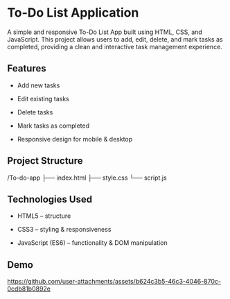 
#  To-Do List Application

A simple and responsive To-Do List App built using HTML, CSS, and JavaScript.
This project allows users to add, edit, delete, and mark tasks as completed, providing a clean and interactive task management experience.

## Features
- Add new tasks

- Edit existing tasks

- Delete tasks

- Mark tasks as completed

- Responsive design for mobile & desktop
  
## Project Structure
/To-do-app
   ├── index.html
   ├── style.css
   └── script.js

## Technologies Used
- HTML5 – structure

- CSS3 – styling & responsiveness

- JavaScript (ES6) – functionality & DOM manipulation

## Demo

https://github.com/user-attachments/assets/b624c3b5-46c3-4046-870c-0cdb81b0892e

